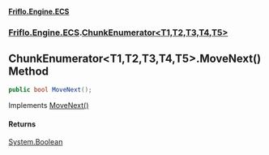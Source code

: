 #### [Friflo.Engine.ECS](index.md 'index')
### [Friflo.Engine.ECS](Friflo.Engine.ECS.md 'Friflo.Engine.ECS').[ChunkEnumerator&lt;T1,T2,T3,T4,T5&gt;](ChunkEnumerator_T1,T2,T3,T4,T5_.md 'Friflo.Engine.ECS.ChunkEnumerator<T1,T2,T3,T4,T5>')

## ChunkEnumerator<T1,T2,T3,T4,T5>.MoveNext() Method

```csharp
public bool MoveNext();
```

Implements [MoveNext()](https://docs.microsoft.com/en-us/dotnet/api/System.Collections.IEnumerator.MoveNext 'System.Collections.IEnumerator.MoveNext')

#### Returns
[System.Boolean](https://docs.microsoft.com/en-us/dotnet/api/System.Boolean 'System.Boolean')
